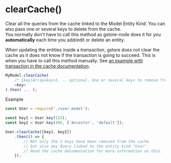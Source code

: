 # clearCache\(\)

Clear all the queries from the cache linked to the Model Entity Kind. You can also pass one or several keys to delete from the cache.  
You normally don't have to call this method as gstore-node does it for you **automatically** each time you add/edit or delete an entity.

When updating the entities inside a _transaction_, gstore does not clear the cache as it does not know if the transaction is going to succeed. This is when you have to call this method manually. See [an example with transaction in the cache documentation](../../cache-dataloader/cache.md#transactions).

```javascript
MyModel.clearCache(
    /* {key|Array<key>}. -- optional. One or several keys to remove from the cache */
    <key>
).then( ... );
```

Example

```javascript
const User = require('./user.model');

const key1 = User.key(123);
const key2 = User.key(456, ['Ancestor', 'default']);

User.clearCache([key1, key2])
    .then(() => {
        // Not only the 2 keys have been removed from the cache
        // but also any Query linked to the entity kind "User".
        // Read the cache documentation for more information on this.
    });
```

